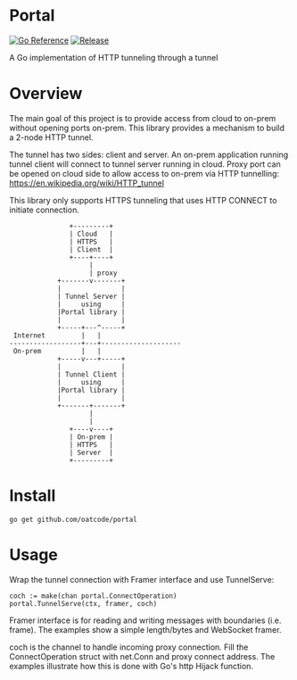 # Portal

[![Go Reference](https://pkg.go.dev/badge/github.com/oatcode/portal.svg)](https://pkg.go.dev/github.com/oatcode/portal)
[![Release](https://img.shields.io/github/v/release/oatcode/portal)](https://github.com/oatcode/portal/releases)


A Go implementation of HTTP tunneling through a tunnel

# Overview

The main goal of this project is to provide access from cloud to on-prem without opening ports on-prem. This library provides a mechanism to build a 2-node HTTP tunnel.

The tunnel has two sides: client and server.
An on-prem application running tunnel client will connect to tunnel server running in cloud. Proxy port can be opened on cloud side to allow access to on-prem via HTTP tunnelling: <https://en.wikipedia.org/wiki/HTTP_tunnel>

This library only supports HTTPS tunneling that uses HTTP CONNECT to initiate connection.

                   +---------+
                   | Cloud   |
                   | HTTPS   |
                   | Client  |
                   +----+----+
                        |
                        | proxy
                +-------v-------+
                |               |
                | Tunnel Server |
                |     using     |
                |Portal library |
                |               |
                +-----+---^-----+
     Internet         |   |
    ------------------+---+--------------------
     On-prem          |   |
                +-----v---+-----+
                |               |
                | Tunnel Client |
                |     using     |
                |Portal library |
                |               |
                +-------+-------+
                        |
                        |
                   +----v----+
                   | On-prem |
                   | HTTPS   |
                   | Server  |
                   +---------+


# Install

    go get github.com/oatcode/portal

# Usage

Wrap the tunnel connection with Framer interface and use TunnelServe:

    coch := make(chan portal.ConnectOperation)
    portal.TunnelServe(ctx, framer, coch)

Framer interface is for reading and writing messages with boundaries (i.e. frame). The examples show a simple length/bytes and WebSocket framer.

coch is the channel to handle incoming proxy connection. Fill the ConnectOperation struct with net.Conn and proxy connect address. The examples illustrate how this is done with Go's http Hijack function.


